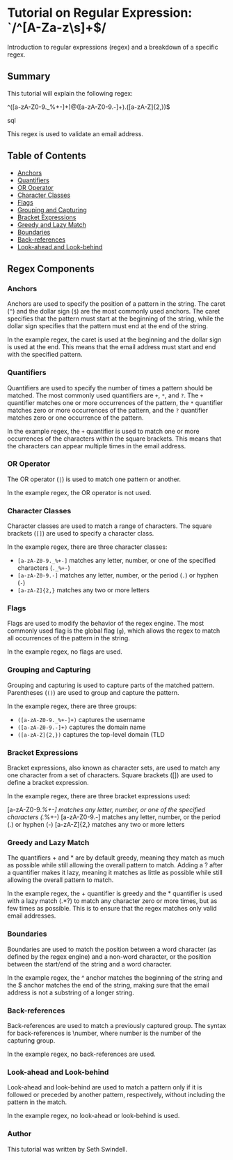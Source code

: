 # Tutorial on Regular Expression: `/^[A-Za-z\s]+$/

Introduction to regular expressions (regex) and a breakdown of a specific regex.

## Summary

This tutorial will explain the following regex:

^([a-zA-Z0-9._%+-]+)@([a-zA-Z0-9.-]+).([a-zA-Z]{2,})$

sql

This regex is used to validate an email address. 

## Table of Contents

- [Anchors](#anchors)
- [Quantifiers](#quantifiers)
- [OR Operator](#or-operator)
- [Character Classes](#character-classes)
- [Flags](#flags)
- [Grouping and Capturing](#grouping-and-capturing)
- [Bracket Expressions](#bracket-expressions)
- [Greedy and Lazy Match](#greedy-and-lazy-match)
- [Boundaries](#boundaries)
- [Back-references](#back-references)
- [Look-ahead and Look-behind](#look-ahead-and-look-behind)

## Regex Components

### Anchors

Anchors are used to specify the position of a pattern in the string. The caret (`^`) and the dollar sign (`$`) are the most commonly used anchors. The caret specifies that the pattern must start at the beginning of the string, while the dollar sign specifies that the pattern must end at the end of the string. 

In the example regex, the caret is used at the beginning and the dollar sign is used at the end. This means that the email address must start and end with the specified pattern.

### Quantifiers

Quantifiers are used to specify the number of times a pattern should be matched. The most commonly used quantifiers are `+`, `*`, and `?`. The `+` quantifier matches one or more occurrences of the pattern, the `*` quantifier matches zero or more occurrences of the pattern, and the `?` quantifier matches zero or one occurrence of the pattern.

In the example regex, the `+` quantifier is used to match one or more occurrences of the characters within the square brackets. This means that the characters can appear multiple times in the email address.

### OR Operator

The OR operator (`|`) is used to match one pattern or another. 

In the example regex, the OR operator is not used.

### Character Classes

Character classes are used to match a range of characters. The square brackets (`[]`) are used to specify a character class. 

In the example regex, there are three character classes:

- `[a-zA-Z0-9._%+-]` matches any letter, number, or one of the specified characters (`._%+-`)
- `[a-zA-Z0-9.-]` matches any letter, number, or the period (`.`) or hyphen (`-`)
- `[a-zA-Z]{2,}` matches any two or more letters

### Flags

Flags are used to modify the behavior of the regex engine. The most commonly used flag is the global flag (`g`), which allows the regex to match all occurrences of the pattern in the string.

In the example regex, no flags are used.

### Grouping and Capturing

Grouping and capturing is used to capture parts of the matched pattern. Parentheses (`()`) are used to group and capture the pattern.

In the example regex, there are three groups:

- `([a-zA-Z0-9._%+-]+)` captures the username
- `([a-zA-Z0-9.-]+)` captures the domain name
- `([a-zA-Z]{2,})` captures the top-level domain (TLD

### Bracket Expressions
Bracket expressions, also known as character sets, are used to match any one character from a set of characters. Square brackets ([]) are used to define a bracket expression.

In the example regex, there are three bracket expressions used:

[a-zA-Z0-9._%+-] matches any letter, number, or one of the specified characters (._%+-)
[a-zA-Z0-9.-] matches any letter, number, or the period (.) or hyphen (-)
[a-zA-Z]{2,} matches any two or more letters
### Greedy and Lazy Match
The quantifiers + and * are by default greedy, meaning they match as much as possible while still allowing the overall pattern to match. Adding a ? after a quantifier makes it lazy, meaning it matches as little as possible while still allowing the overall pattern to match.

In the example regex, the + quantifier is greedy and the * quantifier is used with a lazy match (.*?) to match any character zero or more times, but as few times as possible. This is to ensure that the regex matches only valid email addresses.

### Boundaries
Boundaries are used to match the position between a word character (as defined by the regex engine) and a non-word character, or the position between the start/end of the string and a word character.

In the example regex, the ^ anchor matches the beginning of the string and the $ anchor matches the end of the string, making sure that the email address is not a substring of a longer string.

### Back-references
Back-references are used to match a previously captured group. The syntax for back-references is \number, where number is the number of the capturing group.

In the example regex, no back-references are used.

### Look-ahead and Look-behind
Look-ahead and look-behind are used to match a pattern only if it is followed or preceded by another pattern, respectively, without including the pattern in the match.

In the example regex, no look-ahead or look-behind is used.
### Author
This tutorial was written by Seth Swindell.
